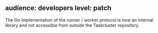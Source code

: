 audience: developers
level: patch
---
The Go implementation of the runner / worker protocol is now an internal library and not accessible from outside the Taskcluster repository.
